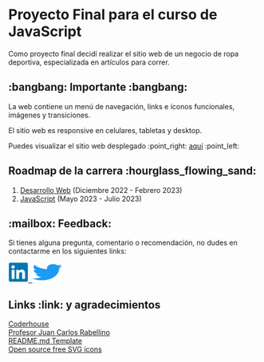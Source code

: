 <h1>Proyecto Final para el curso de JavaScript</h1>
<p>Como proyecto final decidí realizar el sitio web de un negocio de ropa deportiva, especializada en artículos para correr.</p>

<h2>:bangbang: Importante :bangbang:</h2>
<p>La web contiene un menú de navegación, links e íconos funcionales, imágenes y transiciones.</p>
<p>El sitio web es responsive en celulares, tabletas y desktop.</p>
<p>Puedes visualizar el sitio web desplegado :point_right: <a href="https://0xluish.github.io/JavaScript/" target="_blank">aquí</a> :point_left:</p>

<h2>Roadmap de la carrera :hourglass_flowing_sand:</h2>
<!-- <p>A lo largo del año actualizaré los proyectos del curso Frontend (puedes ver más <a href="https://github.com/0xluish/Carrera-Fullstack">aquí</a>). Da click en cada módulo para ir directamente a su repositorio.</p> -->
<ol>
    <li><a href="https://github.com/0xluish/Desarrollo-Web">Desarrollo Web</a> (Diciembre 2022 - Febrero 2023)</li>
    <li><a href="https://github.com/0xluish/JavaScript">JavaScript</a> (Mayo 2023 - Julio 2023)</li>
</ol>

<h2>:mailbox: Feedback:</h2>
<p>Si tienes alguna pregunta, comentario o recomendación, no dudes en contactarme en los siguientes links:</br></p>

<a href="https://www.linkedin.com/in/luishernandezsolis/"> 
    <img src="https://github.com/devicons/devicon/blob/master/icons/linkedin/linkedin-original.svg" target="_blank" title="LinkedIn" alt="LinkedIn" width="40" height="40">&nbsp;
</a>
<a href="https://twitter.com/0xluish">
    <img src="https://github.com/devicons/devicon/blob/master/icons/twitter/twitter-original.svg" target="_blank" title="Twitter" alt="Twitter" width="60" height="40"></br>
</a>

<h2>Links :link: y agradecimientos</h2>
<a href="https://www.coderhouse.com" target="_blank">Coderhouse</br></a>
<a href="https://www.linkedin.com/in/jcrabellino/" target="_blank">Profesor Juan Carlos Rabellino</br></a>
<a href="https://readme.so/editor" target="_blank">README.md Template</br></a>
<a href="https://tablericons.com/" target="_blank">Open source free SVG icons</a>